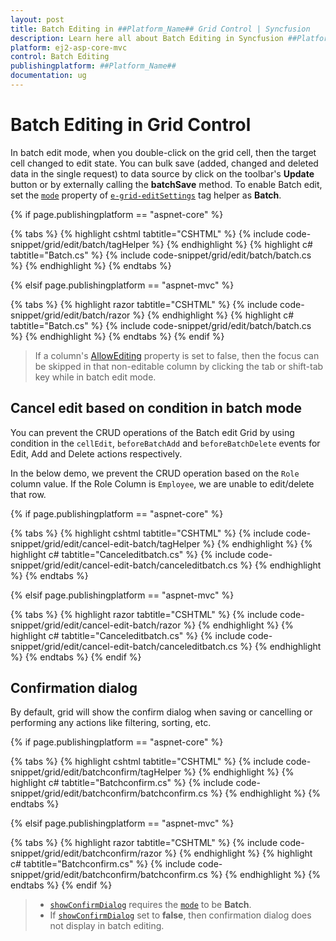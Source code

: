 ```yaml
---
layout: post
title: Batch Editing in ##Platform_Name## Grid Control | Syncfusion
description: Learn here all about Batch Editing in Syncfusion ##Platform_Name## Grid component of Syncfusion Essential JS 2 and more.
platform: ej2-asp-core-mvc
control: Batch Editing
publishingplatform: ##Platform_Name##
documentation: ug
---
```



# Batch Editing in Grid Control

In batch edit mode, when you double-click on the grid cell, then the target cell changed to edit state. You can bulk save (added, changed and deleted data in the single request) to data source by click on the toolbar's **Update** button or by externally calling the **batchSave** method. To enable Batch edit, set the [`mode`](https://help.syncfusion.com/cr/aspnetcore-js2/Syncfusion.EJ2.Grids.GridEditSettings.html#Syncfusion_EJ2_Grids_GridEditSettings_Mode) property of [`e-grid-editSettings`](https://help.syncfusion.com/cr/aspnetcore-js2/Syncfusion.EJ2.Grids.Grid.html#Syncfusion_EJ2_Grids_Grid_EditSettings) tag helper as **Batch**.

{% if page.publishingplatform == "aspnet-core" %}

{% tabs %}
{% highlight cshtml tabtitle="CSHTML" %}
{% include code-snippet/grid/edit/batch/tagHelper %}
{% endhighlight %}
{% highlight c# tabtitle="Batch.cs" %}
{% include code-snippet/grid/edit/batch/batch.cs %}
{% endhighlight %}
{% endtabs %}

{% elsif page.publishingplatform == "aspnet-mvc" %}

{% tabs %}
{% highlight razor tabtitle="CSHTML" %}
{% include code-snippet/grid/edit/batch/razor %}
{% endhighlight %}
{% highlight c# tabtitle="Batch.cs" %}
{% include code-snippet/grid/edit/batch/batch.cs %}
{% endhighlight %}
{% endtabs %}
{% endif %}

> If a column's [AllowEditing](https://help.syncfusion.com/cr/aspnetcore-js2/Syncfusion.EJ2.Grids.GridColumn.html#Syncfusion_EJ2_Grids_GridColumn_AllowEditing) property is set to false, then the focus can be skipped in that non-editable column by clicking the tab or shift-tab key while in batch edit mode.

## Cancel edit based on condition in batch mode

You can prevent the CRUD operations of the Batch edit Grid by using condition in the `cellEdit`, `beforeBatchAdd` and `beforeBatchDelete` events for Edit, Add and Delete actions respectively.

In the below demo, we prevent the CRUD operation based on the `Role` column value. If the Role Column is `Employee`, we are unable to edit/delete that row.

{% if page.publishingplatform == "aspnet-core" %}

{% tabs %}
{% highlight cshtml tabtitle="CSHTML" %}
{% include code-snippet/grid/edit/cancel-edit-batch/tagHelper %}
{% endhighlight %}
{% highlight c# tabtitle="Canceleditbatch.cs" %}
{% include code-snippet/grid/edit/cancel-edit-batch/canceleditbatch.cs %}
{% endhighlight %}
{% endtabs %}

{% elsif page.publishingplatform == "aspnet-mvc" %}

{% tabs %}
{% highlight razor tabtitle="CSHTML" %}
{% include code-snippet/grid/edit/cancel-edit-batch/razor %}
{% endhighlight %}
{% highlight c# tabtitle="Canceleditbatch.cs" %}
{% include code-snippet/grid/edit/cancel-edit-batch/canceleditbatch.cs %}
{% endhighlight %}
{% endtabs %}
{% endif %}



## Confirmation dialog

By default, grid will show the confirm dialog when saving or cancelling or performing any actions like filtering, sorting, etc.

{% if page.publishingplatform == "aspnet-core" %}

{% tabs %}
{% highlight cshtml tabtitle="CSHTML" %}
{% include code-snippet/grid/edit/batchconfirm/tagHelper %}
{% endhighlight %}
{% highlight c# tabtitle="Batchconfirm.cs" %}
{% include code-snippet/grid/edit/batchconfirm/batchconfirm.cs %}
{% endhighlight %}
{% endtabs %}

{% elsif page.publishingplatform == "aspnet-mvc" %}

{% tabs %}
{% highlight razor tabtitle="CSHTML" %}
{% include code-snippet/grid/edit/batchconfirm/razor %}
{% endhighlight %}
{% highlight c# tabtitle="Batchconfirm.cs" %}
{% include code-snippet/grid/edit/batchconfirm/batchconfirm.cs %}
{% endhighlight %}
{% endtabs %}
{% endif %}



> * [`showConfirmDialog`](https://help.syncfusion.com/cr/aspnetcore-js2/Syncfusion.EJ2.Grids.GridEditSettings.html#Syncfusion_EJ2_Grids_GridEditSettings_ShowConfirmDialog) requires the [`mode`](https://help.syncfusion.com/cr/aspnetcore-js2/Syncfusion.EJ2.Grids.GridEditSettings.html#Syncfusion_EJ2_Grids_GridEditSettings_Mode) to be **Batch**.
> * If [`showConfirmDialog`](https://help.syncfusion.com/cr/aspnetcore-js2/Syncfusion.EJ2.Grids.GridEditSettings.html#Syncfusion_EJ2_Grids_GridEditSettings_ShowConfirmDialog) set to **false**, then confirmation dialog does not display in batch editing.